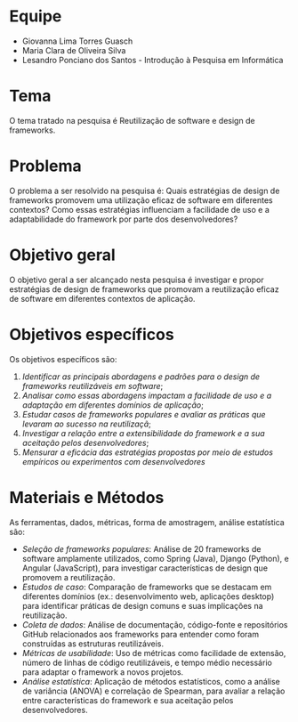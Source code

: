 # Equipe

* Giovanna Lima Torres Guasch
* Maria Clara de Oliveira Silva
* Lesandro Ponciano dos Santos - Introdução à Pesquisa em Informática

# Tema
O tema tratado na pesquisa é Reutilização de software e design de frameworks.

# Problema
O problema a ser resolvido na pesquisa é: Quais estratégias de design de frameworks promovem uma utilização eficaz de software em diferentes contextos? Como essas estratégias influenciam a facilidade de uso e a adaptabilidade do framework por parte dos desenvolvedores?

# Objetivo geral
O objetivo geral a ser alcançado nesta pesquisa é investigar e propor estratégias de design de frameworks que promovam a reutilização eficaz de software em diferentes contextos de aplicação.

# Objetivos específicos
Os objetivos específicos são:
1. _Identificar as principais abordagens e padrões para o design de frameworks reutilizáveis em software_;
2. _Analisar como essas abordagens impactam a facilidade de uso e a adaptação em diferentes domínios de aplicação_;
3. _Estudar casos de frameworks populares e avaliar as práticas que levaram ao sucesso na reutilizaçã_;
4. _Investigar a relação entre a extensibilidade do framework e a sua aceitação pelos desenvolvedores_;
5. _Mensurar a eficácia das estratégias propostas por meio de estudos empíricos ou experimentos com desenvolvedores_
   
# Materiais e Métodos
As ferramentas, dados, métricas, forma de amostragem, análise estatística são:
* *Seleção de frameworks populares*: Análise de 20 frameworks de software amplamente utilizados, como Spring (Java), Django (Python), e Angular (JavaScript), para investigar características de design que promovem a reutilização.
* *Estudos de caso*: Comparação de frameworks que se destacam em diferentes domínios (ex.: desenvolvimento web, aplicações desktop) para identificar práticas de design comuns e suas implicações na reutilização.
* *Coleta de dados*: Análise de documentação, código-fonte e repositórios GitHub relacionados aos frameworks para entender como foram construídas as estruturas reutilizáveis.
* *Métricas de usabilidade*: Uso de métricas como facilidade de extensão, número de linhas de código reutilizáveis, e tempo médio necessário para adaptar o framework a novos projetos.
* *Análise estatística*: Aplicação de métodos estatísticos, como a análise de variância (ANOVA) e correlação de Spearman, para avaliar a relação entre características do framework e sua aceitação pelos desenvolvedores.


